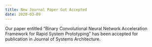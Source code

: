 ```yaml
---
title: New Journal Paper Got Accepted
date: 2020-03-09
---
```

Our paper entitled “Binary Convolutional Neural Network Acceleration Framework for Rapid System Prototyping” has been accepted for publication in Journal of Systems Architecture.
<!--more-->


